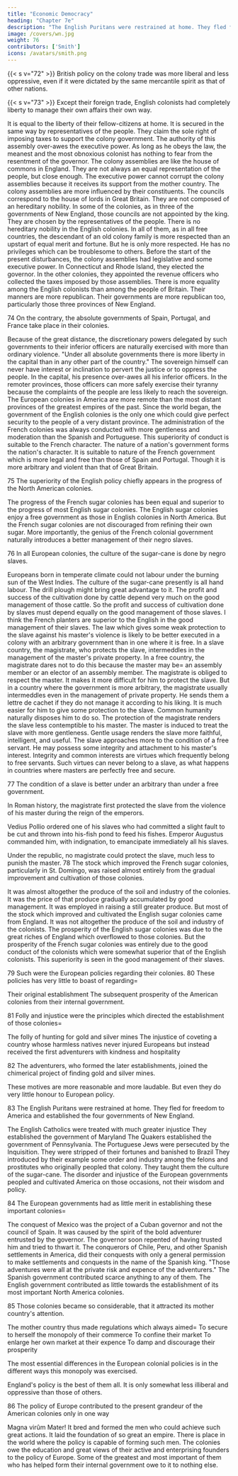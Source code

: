 ```yaml
---
title: "Economic Democracy"
heading: "Chapter 7e"
description: "The English Puritans were restrained at home. They fled for freedom to America and established the four governments of New England"
image: /covers/wn.jpg
weight: 76
contributors: ['Smith']
icons: /avatars/smith.png
---
```




{{< s v="72" >}} British policy on the colony trade was more liberal and less oppressive, even if it were dictated by the same mercantile spirit as that of other nations.


{{< s v="73" >}} Except their foreign trade, English colonists had completely liberty to manage their own affairs their own way.

It is equal to the liberty of their fellow-citizens at home.
It is secured in the same way by representatives of the people.
    They claim the sole right of imposing taxes to support the colony government.
    The authority of this assembly over-awes the executive power.
    As long as he obeys the law, the meanest and the most obnoxious colonist has nothing to fear from the resentment of the governor.
    The colony assemblies are like the house of commons in England.
        They are not always an equal representation of the people, but close enough.
The executive power cannot corrupt the colony assemblies because it receives its support from the mother country.
The colony assemblies are more influenced by their constituents.
    The councils correspond to the house of lords in Great Britain.
    They are not composed of an hereditary nobility.
In some of the colonies, as in three of the governments of New England, those councils are not appointed by the king.
    They are chosen by the representatives of the people.
    There is no hereditary nobility in the English colonies.
    In all of them, as in all free countries, the descendant of an old colony family is more respected than an upstart of equal merit and fortune.
        But he is only more respected.
        He has no privileges which can be troublesome to others.
Before the start of the present disturbances, the colony assemblies had legislative and some executive power.
    In Connecticut and Rhode Island, they elected the governor.
    In the other colonies, they appointed the revenue officers who collected the taxes imposed by those assemblies.
There is more equality among the English colonists than among the people of Britain.
    Their manners are more republican.
    Their governments are more republican too, particularly those three provinces of New England.

74 On the contrary, the absolute governments of Spain, Portugal, and France take place in their colonies.

Because of the great distance, the discretionary powers delegated by such governments to their inferior officers are naturally exercised with more than ordinary violence.
"Under all absolute governments there is more liberty in the capital than in any other part of the country."
The sovereign himself can never have interest or inclination to pervert the justice or to oppress the people.
    In the capital, his presence over-awes all his inferior officers.
    In the remoter provinces, those officers can more safely exercise their tyranny because the complaints of the people are less likely to reach the sovereign.
The European colonies in America are more remote than the most distant provinces of the greatest empires of the past.
    Since the world began, the government of the English colonies is the only one which could give perfect security to the people of a very distant province.
The administration of the French colonies was always conducted with more gentleness and moderation than the Spanish and Portuguese.
    This superiority of conduct is suitable to the French character.
    The nature of a nation's government forms the nation's character.
    It is suitable to nature of the French government which is more legal and free than those of Spain and Portugal.
        Though it is more arbitrary and violent than that of Great Britain.

75 The superiority of the English policy chiefly appears in the progress of the North American colonies.

The progress of the French sugar colonies has been equal and superior to the progress of most English sugar colonies.
The English sugar colonies enjoy a free government as those in English colonies in North America.
But the French sugar colonies are not discouraged from refining their own sugar.
    More importantly, the genius of the French colonial government naturally introduces a better management of their negro slaves.

76 In all European colonies, the culture of the sugar-cane is done by negro slaves.

Europeans born in temperate climate could not labour under the burning sun of the West Indies.
The culture of the sugar-cane presently is all hand labour.
    The drill plough might bring great advantage to it.
The profit and success of the cultivation done by cattle depend very much on the good management of those cattle.
    So the profit and success of cultivation done by slaves must depend equally on the good management of those slaves.
I think the French planters are superior to the English in the good management of their slaves.
    The law which gives some weak protection to the slave against his master's violence is likely to be better executed in a colony with an arbitrary government than in one where it is free.
    In a slave country, the magistrate, who protects the slave, intermeddles in the management of the master's private property.
    In a free country, the magistrate dares not to do this because the master may be= 
        an assembly member or
        an elector of an assembly member.
    The magistrate is obliged to respect the master.
        It makes it more difficult for him to protect the slave.
    But in a country where the government is more arbitrary, the magistrate usually intermeddles even in the management of private property.
        He sends them a lettre de cachet if they do not manage it according to his liking.
        It is much easier for him to give some protection to the slave.
            Common humanity naturally disposes him to do so.
    The protection of the magistrate renders the slave less contemptible to his master.
        The master is induced to treat the slave with more gentleness.
        Gentle usage renders the slave more faithful, intelligent, and useful.
            The slave approaches more to the condition of a free servant.
            He may possess some integrity and attachment to his master's interest.
Integrity and common interests are virtues which frequently belong to free servants.
    Such virtues can never belong to a slave, as what happens in countries where masters are perfectly free and secure.

77 The condition of a slave is better under an arbitrary than under a free government.

In Roman history, the magistrate first protected the slave from the violence of his master during the reign of the emperors.

Vedius Pollio ordered one of his slaves who had committed a slight fault to be cut and thrown into his-fish pond to feed his fishes.
Emperor Augustus commanded him, with indignation, to emancipate immediately all his slaves.

Under the republic, no magistrate could protect the slave, much less to punish the master.
78 The stock which improved the French sugar colonies, particularly in St. Domingo, was raised almost entirely from the gradual improvement and cultivation of those colonies.

It was almost altogether the produce of the soil and industry of the colonies.
    It was the price of that produce gradually accumulated by good management.
    It was employed in raising a still greater produce.
But most of the stock which improved and cultivated the English sugar colonies came from England.
    It was not altogether the produce of the soil and industry of the colonists.
The prosperity of the English sugar colonies was due to the great riches of England which overflowed to those colonies.
But the prosperity of the French sugar colonies was entirely due to the good conduct of the colonists which were somewhat superior that of the English colonists.
This superiority is seen in the good management of their slaves.

79 Such were the European policies regarding their colonies.
80 These policies has very little to boast of regarding= 

Their original establishment
The subsequent prosperity of the American colonies from their internal government.

81 Folly and injustice were the principles which directed the establishment of those colonies= 

The folly of hunting for gold and silver mines
The injustice of coveting a country whose harmless natives never injured Europeans but instead received the first adventurers with kindness and hospitality

82 The adventurers, who formed the later establishments, joined the chimerical project of finding gold and silver mines.

These motives are more reasonable and more laudable.
But even they do very little honour to European policy.

83 The English Puritans were restrained at home. They fled for freedom to America and established the four governments of New England.

The English Catholics were treated with much greater injustice
    They established the government of Maryland
The Quakers established the government of Pennsylvania.
The Portuguese Jews were persecuted by the Inquisition.
    They were stripped of their fortunes and banished to Brazil
    They introduced by their example some order and industry among the felons and prostitutes who originally peopled that colony.
    They taught them the culture of the sugar-cane.
The disorder and injustice of the European governments peopled and cultivated America on those occasions, not their wisdom and policy.

84 The European governments had as little merit in establishing these important colonies= 

The conquest of Mexico was the project of a Cuban governor and not the council of Spain.
    It was caused by the spirit of the bold adventurer entrusted by the governor.
    The governor soon repented of having trusted him and tried to thwart it.
The conquerors of Chile, Peru, and other Spanish settlements in America, did their conquests with only a general permission to make settlements and conquests in the name of the Spanish king.
    "Those adventures were all at the private risk and expence of the adventurers."
    The Spanish government contributed scarce anything to any of them.
The English government contributed as little towards the establishment of its most important North America colonies.

85 Those colonies became so considerable, that it attracted its mother country's attention.

The mother country thus made regulations which always aimed= 
    To secure to herself the monopoly of their commerce
    To confine their market
    To enlarge her own market at their expence
    To damp and discourage their prosperity

The most essential differences in the European colonial policies is in the different ways this monopoly was exercised.

England's policy is the best of them all.
    It is only somewhat less illiberal and oppressive than those of others.

86 The policy of Europe contributed to the present grandeur of the American colonies only in one way

Magna virûm Mater!
It bred and formed the men who could achieve such great actions.
    It laid the foundation of so great an empire.
There is place in the world where the policy is capable of forming such men.
The colonies owe the education and great views of their active and enterprising founders to the policy of Europe.
    Some of the greatest and most important of them who has helped form their internal government owe to it to nothing else.
